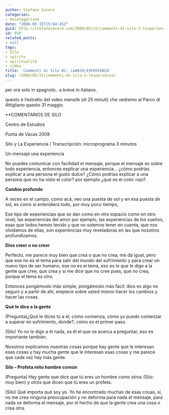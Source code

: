 ```yaml
---
author: Stefano Cecere
categories:
- Uncategorized
date: "2008-05-15T15:04:45Z"
guid: http://stefanocecere.com/2008/05/15/commenti-di-silo-2-lesperienza/
id: 939
related_posts:
- null
tags:
- Silo
- spirito
- spiritualità
- video
title: 'Commenti di Silo #2: L&#039;ESPERIENZA'
slug: /2008/05/15/commenti-di-silo-2-lesperienza/
---
```


per ora solo in spagnolo.. a breve in italiano.
  
questo è l&#8217;estratto del video mensile (di 25 minuti) che vedremo al Parco di Attigliano questo 31 maggio.

**COMENTARIOS DE SILO
  
Centro de Estudios
  
Punta de Vacas 2008</p> 

Silo y La Experiencia / Transcripción: microprograma 3 minutos
  
</strong>
  
Un mensaje una experiencia
  
No puedes comunicar con facilidad el mensaje, porque el mensaje es sobre todo experiencia, entonces explicar una experiencia… ¿cómo podrías explicar a una persona el gusto dulce? ¿Cómo podrías explicar a una persona que no ha visto el color? por ejemplo ¿qué es el color rojo?.

**Cambio profundo**
  
A veces en el campo, como acá, veo una puesta de sol y en esa puesta de sol, es como si entendiera todo, por muy poco tiempo,
  
Ese tipo de experiencias que se dan como en otro espacio como en otro nivel, las experiencias del amor por ejemplo, las experiencias de los sueños, esas que todos hemos tenido y que no solemos tener en cuenta, que nos olvidamos de ellas, son experiencias muy reveladoras en las que nosotros profundizamos.

**Dios creer o no creer**
  
Perfecto, me parece muy bien que crea o que no crea, me da igual, pero que ese no es el tema para salir del mundo del sufrimiento y para crear un nuevo tipo de ser humano, ese no es el tema, eso es lo que le digo a la gente que cree, que crea y si me dice que no cree pues, que no crea, porque el tema es otro.
  
Entonces pongámoslo más simple, pongámoslo más fácil: dios es algo no seguro y a partir de ahí, empiece sobre usted mismo hacer los cambios y hacer las cosas.

**Qué le dice a la gente**
  
(Pregunta)¿Qué le dices tú a él, cómo comienza, cómo yo puedo comenzar a superar mi sufrimiento, donde?, cómo es el primer paso.
  
(Silo) Yo no le digo a él nada, es él el que se acerca a preguntar, eso es importante también.
  
Nosotros explicamos nuestras cosas porque hay gente que le interesan esas cosas y hay mucha gente que le interesan esas cosas y me parece que cada vez hay más gente.

**Silo &#8211; Profeta mito hombre común**
  
(Pregunta) Hay gente que dice que tú eres un hombre como otros (Silo: muy bien) y otros que dicen que tú eres un profeta.
  
(Silo) Qué importa qué soy yo. Yo he encontrado muchas de esas cosas, sí, no me crea ninguna preocupación y no deforma para nada el mensaje, para nada se deforma el mensaje, por el hecho de que la gente crea una cosa o crea otra.